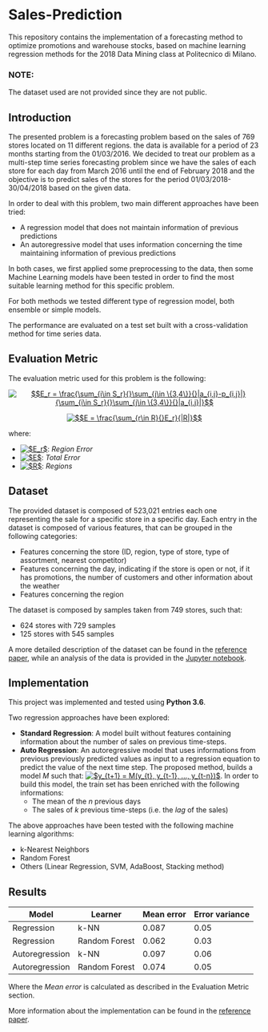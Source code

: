 # Sales-Prediction
This repository contains the implementation of a forecasting method to optimize promotions and warehouse stocks, based on machine learning regression methods for the 2018 Data Mining class at Politecnico di Milano.

### NOTE:
The dataset used are not provided since they are not public.

## Introduction
The presented problem is a forecasting problem based on the sales of 769 stores located on 11 different regions. the data is available for a period of 23 months starting from the 01/03/2016.
We decided to treat our problem as a multi-step time series forecasting problem since we have the sales of each store for each day from March 2016 until the end of February 2018 and the objective is to predict sales of the stores for the period 01/03/2018-30/04/2018 based on the given data.

In order to deal with this problem, two main different approaches have been tried:
- A regression model that does not maintain information of previous predictions
- An autoregressive model that uses information concerning the time maintaining information of previous predictions

In both cases, we first applied some preprocessing to the data, then some Machine Learning models have been tested in order to find the most suitable learning method for this specific problem.

For both methods we tested different type of regression model, both ensemble or simple models.

The performance are evaluated on a test set built with a cross-validation method for time series data.

## Evaluation Metric
The evaluation metric used for this problem is the following:

<p align="center">
  <a href="https://www.codecogs.com/eqnedit.php?latex=$$E_r&space;=&space;\frac{\sum_{i\in&space;S_r}{}\sum_{j\in&space;\{3,4\}}{}|a_{i,j}-p_{i,j}|}{\sum_{i\in&space;S_r}{}\sum_{j\in&space;\{3,4\}}{}|a_{i,j}|}$$" target="_blank"><img src="https://latex.codecogs.com/gif.latex?$$E_r&space;=&space;\frac{\sum_{i\in&space;S_r}{}\sum_{j\in&space;\{3,4\}}{}|a_{i,j}-p_{i,j}|}{\sum_{i\in&space;S_r}{}\sum_{j\in&space;\{3,4\}}{}|a_{i,j}|}$$" title="$$E_r = \frac{\sum_{i\in S_r}{}\sum_{j\in \{3,4\}}{}|a_{i,j}-p_{i,j}|}{\sum_{i\in S_r}{}\sum_{j\in \{3,4\}}{}|a_{i,j}|}$$" /></a>
</p>
<p align="center">
  <a href="https://www.codecogs.com/eqnedit.php?latex=$$E&space;=&space;\frac{\sum_{r\in&space;R}{}E_r}{|R|}$$" target="_blank"><img src="https://latex.codecogs.com/gif.latex?$$E&space;=&space;\frac{\sum_{r\in&space;R}{}E_r}{|R|}$$" title="$$E = \frac{\sum_{r\in R}{}E_r}{|R|}$$" /></a>
</p>

where:
- <a href="https://www.codecogs.com/eqnedit.php?latex=$E_r$" target="_blank"><img src="https://latex.codecogs.com/gif.latex?$E_r$" title="$E_r$" /></a>: *Region Error*
- <a href="https://www.codecogs.com/eqnedit.php?latex=$E$" target="_blank"><img src="https://latex.codecogs.com/gif.latex?$E$" title="$E$" /></a>: *Total Error*
- <a href="https://www.codecogs.com/eqnedit.php?latex=$R$" target="_blank"><img src="https://latex.codecogs.com/gif.latex?$R$" title="$R$" /></a>: *Regions*

## Dataset
The provided dataset is composed of 523,021 entries each one representing the sale for a specific store in a specific day. Each entry in the dataset is composed of various features, that can be grouped in the following categories:
- Features concerning the store (ID, region, type of store, type of assortment, nearest competitor)
- Features concerning the day, indicating if the store is open or not, if it has promotions, the number of customers and other information about the weather
- Features concerning the region

The dataset is composed by samples taken from 749 stores, such that:
- 624 stores with 729 samples
- 125 stores with 545 samples

A more detailed description of the dataset can be found in the <a href="https://github.com/gmenchetti/Sales-Prediction/blob/master/Paper/Menchetti-Norcini.pdf">reference paper</a>, while an analysis of the data is provided in the <a href="https://github.com/gmenchetti/Sales-Prediction/blob/master/Exploratory_Data_analysis.ipynb">Jupyter notebook</a>.

## Implementation
This project was implemented and tested using **Python 3.6**.

Two regression approaches have been explored:
- **Standard Regression**: A model built without features containing information about the number of sales on previous time-steps.
- **Auto Regression**: An autoregressive model that uses informations from previous previously predicted values as input to a regression equation to predict the value of the next time step. The proposed method, builds a model *M* such that: <a href="https://www.codecogs.com/eqnedit.php?latex=$y_{t&plus;1}&space;=&space;M(y_{t},&space;y_{t-1},&space;...,&space;y_{t-n})$" target="_blank"><img src="https://latex.codecogs.com/gif.latex?$y_{t&plus;1}&space;=&space;M(y_{t},&space;y_{t-1},&space;...,&space;y_{t-n})$" title="$y_{t+1} = M(y_{t}, y_{t-1}, ..., y_{t-n})$" /></a>. In order to build this model, the train set has been enriched with the following informations:
  - The mean of the *n* previous days
  - The sales of *k* previous time-steps (i.e. the *lag* of the sales)

The above approaches have been tested with the following machine learning algorithms:
- k-Nearest Neighbors
- Random Forest
- Others (Linear Regression, SVM, AdaBoost, Stacking method)

## Results
|**Model**|**Learner**|**Mean error**|**Error variance**|
|---------|-----------|--------------|------------------|
| Regression | k-NN | 0.087 | 0.05 |
| Regression | Random Forest | 0.062 | 0.03 |
| Autoregression | k-NN | 0.097 | 0.06 |
| Autoregression | Random Forest | 0.074 | 0.05 |

Where the *Mean error* is calculated as described in the Evaluation Metric section.

More information about the implementation can be found in the <a href="https://github.com/gmenchetti/Sales-Prediction/blob/master/Paper/Menchetti-Norcini.pdf">reference paper</a>.
